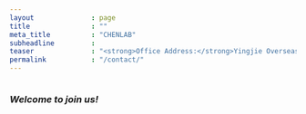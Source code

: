 ```yaml
---
layout              : page
title               : ""
meta_title          : "CHENLAB"
subheadline         : 
teaser              : "<strong>Office Address:</strong>Yingjie Overseas Exchange Center 338E, Peking University, Beijing, China<br/><strong>Lab Address:</strong>Integrated Science Research Center 112, Peking University, Beijing, China<br/><strong>Tel:</strong>+86-010-62768343<br/><strong>E-mail:</strong>chenak@pku.edu.cn<br/>"
permalink           : "/contact/"
---
```




<img src="{{ site.urlimg }}building_1008x567.jpg" alt="">


### *Welcome to join us!*